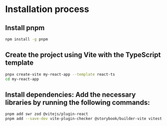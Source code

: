 # Installation process

## Install pnpm

```bash
npm install -g pnpm
```

## Create the project using Vite with the TypeScript template

```bash
pnpx create-vite my-react-app --template react-ts
cd my-react-app
```

## Install dependencies: Add the necessary libraries by running the following commands:

```bash
pnpm add swr zod @vitejs/plugin-react
pnpm add --save-dev vite-plugin-checker @storybook/builder-vite vitest @testing-library/react nock
